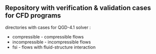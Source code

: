 Repository with verification & validation cases for CFD programs
----------------------------------------------------------------

directories with cases for QGD-4.1 solver :
* compressible - compressible flows
* incompressible - incompressible flows
* fsi - flows with fluid-structure interaction
